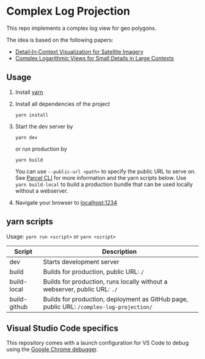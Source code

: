 # Complex Log Projection

This repo implements a complex log view for geo polygons.

The idea is based on the following papers:

* [Detail‐In‐Context Visualization for Satellite Imagery](https://onlinelibrary.wiley.com/doi/abs/10.1111/j.1467-8659.2008.01156.x)
* [Complex Logarithmic Views for Small Details in Large Contexts](https://ieeexplore.ieee.org/abstract/document/4015438)

## Usage

1. Install [yarn](https://yarnpkg.com/lang/en/)
2. Install all dependencies of the project

   ```shell
   yarn install
   ```

3. Start the dev server by

   ```shell
   yarn dev
   ```

   or run production by

   ```shell
   yarn build
   ```

   You can use `--public-url <path>` to specify the public URL to serve on. See [Parcel CLI](https://parceljs.org/cli.html) for more information and the yarn scripts below. Use `yarn build-local` to build a production bundle that can be used locally without a webserver.

4. Navigate your browser to [localhost:1234](http://localhost:1234)

## yarn scripts

Usage: `yarn run <script>` or `yarn <script>`

| Script            | Description                                                                              |
|-------------------|------------------------------------------------------------------------------------------|
| dev               | Starts development server                                                                |
| build             | Builds for production, public URL: `/`                                                   |
| build-local       | Builds for production, runs locally without a webserver, public URL: `./`                |
| build-github      | Builds for production, deployment as GitHub page, public URL: `/complex-log-projection/` |

## Visual Studio Code specifics

This repository comes with a launch configuration for VS Code to debug using the [Google Chrome debugger](https://marketplace.visualstudio.com/items?itemName=msjsdiag.debugger-for-chrome).

